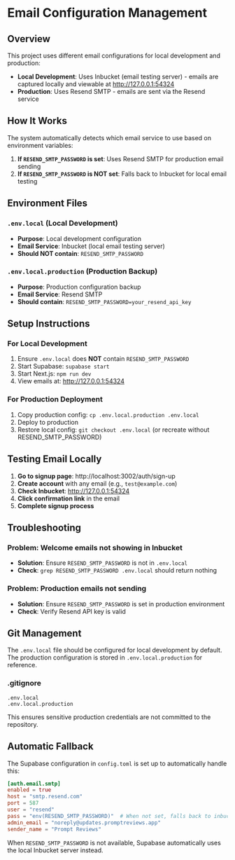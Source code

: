 # Email Configuration Management

## Overview

This project uses different email configurations for local development and production:

- **Local Development**: Uses Inbucket (email testing server) - emails are captured locally and viewable at http://127.0.0.1:54324
- **Production**: Uses Resend SMTP - emails are sent via the Resend service

## How It Works

The system automatically detects which email service to use based on environment variables:

1. **If `RESEND_SMTP_PASSWORD` is set**: Uses Resend SMTP for production email sending
2. **If `RESEND_SMTP_PASSWORD` is NOT set**: Falls back to Inbucket for local email testing

## Environment Files

### `.env.local` (Local Development)
- **Purpose**: Local development configuration
- **Email Service**: Inbucket (local email testing server)
- **Should NOT contain**: `RESEND_SMTP_PASSWORD`

### `.env.local.production` (Production Backup)
- **Purpose**: Production configuration backup
- **Email Service**: Resend SMTP
- **Should contain**: `RESEND_SMTP_PASSWORD=your_resend_api_key`

## Setup Instructions

### For Local Development
1. Ensure `.env.local` does **NOT** contain `RESEND_SMTP_PASSWORD`
2. Start Supabase: `supabase start`
3. Start Next.js: `npm run dev`
4. View emails at: http://127.0.0.1:54324

### For Production Deployment
1. Copy production config: `cp .env.local.production .env.local`
2. Deploy to production
3. Restore local config: `git checkout .env.local` (or recreate without RESEND_SMTP_PASSWORD)

## Testing Email Locally

1. **Go to signup page**: http://localhost:3002/auth/sign-up
2. **Create account** with any email (e.g., `test@example.com`)
3. **Check Inbucket**: http://127.0.0.1:54324
4. **Click confirmation link** in the email
5. **Complete signup process**

## Troubleshooting

### Problem: Welcome emails not showing in Inbucket
- **Solution**: Ensure `RESEND_SMTP_PASSWORD` is not in `.env.local`
- **Check**: `grep RESEND_SMTP_PASSWORD .env.local` should return nothing

### Problem: Production emails not sending
- **Solution**: Ensure `RESEND_SMTP_PASSWORD` is set in production environment
- **Check**: Verify Resend API key is valid

## Git Management

The `.env.local` file should be configured for local development by default. The production configuration is stored in `.env.local.production` for reference.

### .gitignore
```
.env.local
.env.local.production
```

This ensures sensitive production credentials are not committed to the repository.

## Automatic Fallback

The Supabase configuration in `config.toml` is set up to automatically handle this:

```toml
[auth.email.smtp]
enabled = true
host = "smtp.resend.com"
port = 587
user = "resend"
pass = "env(RESEND_SMTP_PASSWORD)"  # When not set, falls back to inbucket
admin_email = "noreply@updates.promptreviews.app"
sender_name = "Prompt Reviews"
```

When `RESEND_SMTP_PASSWORD` is not available, Supabase automatically uses the local Inbucket server instead. 